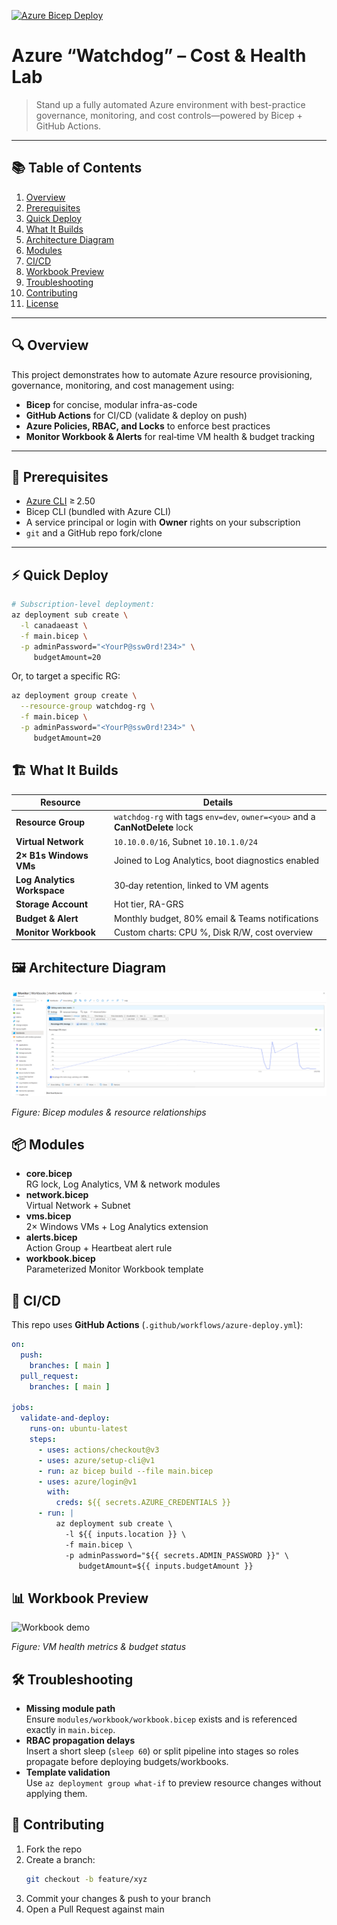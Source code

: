 [![Azure Bicep Deploy](https://github.com/AbdullahMemon15/azure-watchdog/actions/workflows/azure-deploy.yml/badge.svg?branch=main)](https://github.com/AbdullahMemon15/azure-watchdog/actions/workflows/azure-deploy.yml)

# Azure “Watchdog” – Cost & Health Lab

> Stand up a fully automated Azure environment with best-practice governance, monitoring, and cost controls—powered by Bicep + GitHub Actions.

---

## 📚 Table of Contents

1. [Overview](#overview)  
2. [Prerequisites](#prerequisites)  
3. [Quick Deploy](#quick-deploy)  
4. [What It Builds](#what-it-builds)  
5. [Architecture Diagram](#architecture-diagram)  
6. [Modules](#modules)  
7. [CI/CD](#cicd)  
8. [Workbook Preview](#workbook-preview)  
9. [Troubleshooting](#troubleshooting)  
10. [Contributing](#contributing)  
11. [License](#license)

---

## 🔍 Overview

This project demonstrates how to automate Azure resource provisioning, governance, monitoring, and cost management using:

- **Bicep** for concise, modular infra-as-code  
- **GitHub Actions** for CI/CD (validate & deploy on push)  
- **Azure Policies, RBAC, and Locks** to enforce best practices  
- **Monitor Workbook & Alerts** for real‑time VM health & budget tracking  

---

## 🚀 Prerequisites

- [Azure CLI](https://aka.ms/azure-cli) ≥ 2.50  
- Bicep CLI (bundled with Azure CLI)  
- A service principal or login with **Owner** rights on your subscription  
- `git` and a GitHub repo fork/clone  

---

## ⚡ Quick Deploy

```bash
# Subscription‑level deployment:
az deployment sub create \
  -l canadaeast \
  -f main.bicep \
  -p adminPassword="<YourP@ssw0rd!234>" \
     budgetAmount=20
```
Or, to target a specific RG:
```bash
az deployment group create \
  --resource-group watchdog-rg \
  -f main.bicep \
  -p adminPassword="<YourP@ssw0rd!234>" \
     budgetAmount=20
```
## 🏗 What It Builds

| Resource                     | Details                                                                   |
|------------------------------|---------------------------------------------------------------------------|
| **Resource Group**           | `watchdog-rg` with tags `env=dev`, `owner=<you>` and a **CanNotDelete** lock |
| **Virtual Network**          | `10.10.0.0/16`, Subnet `10.10.1.0/24`                                     |
| **2× B1s Windows VMs**       | Joined to Log Analytics, boot diagnostics enabled                         |
| **Log Analytics Workspace**  | 30‑day retention, linked to VM agents                                     |
| **Storage Account**          | Hot tier, RA-GRS                                                          |
| **Budget & Alert**           | Monthly budget, 80% email & Teams notifications                           |
| **Monitor Workbook**         | Custom charts: CPU %, Disk R/W, cost overview                             |

## 🖼 Architecture Diagram

![Architecture diagram](docs/screens/workbook.png)

*Figure: Bicep modules & resource relationships*

## 📦 Modules

- **core.bicep**  
  RG lock, Log Analytics, VM & network modules  
- **network.bicep**  
  Virtual Network + Subnet  
- **vms.bicep**  
  2× Windows VMs + Log Analytics extension  
- **alerts.bicep**  
  Action Group + Heartbeat alert rule  
- **workbook.bicep**  
  Parameterized Monitor Workbook template  

## 🔄 CI/CD

This repo uses **GitHub Actions** (`.github/workflows/azure-deploy.yml`):

```yaml
on:
  push:
    branches: [ main ]
  pull_request:
    branches: [ main ]

jobs:
  validate-and-deploy:
    runs-on: ubuntu-latest
    steps:
      - uses: actions/checkout@v3
      - uses: azure/setup-cli@v1
      - run: az bicep build --file main.bicep
      - uses: azure/login@v1
        with:
          creds: ${{ secrets.AZURE_CREDENTIALS }}
      - run: |
          az deployment sub create \
            -l ${{ inputs.location }} \
            -f main.bicep \
            -p adminPassword="${{ secrets.ADMIN_PASSWORD }}" \
               budgetAmount=${{ inputs.budgetAmount }}
```

## 📊 Workbook Preview

![Workbook demo](docs/screens/workbook-demo.gif)

*Figure: VM health metrics & budget status*

## 🛠 Troubleshooting

- **Missing module path**  
  Ensure `modules/workbook/workbook.bicep` exists and is referenced exactly in `main.bicep`.
- **RBAC propagation delays**  
  Insert a short sleep (`sleep 60`) or split pipeline into stages so roles propagate before deploying budgets/workbooks.
- **Template validation**  
  Use `az deployment group what-if` to preview resource changes without applying them.

## 🤝 Contributing

1. Fork the repo  
2. Create a branch:
   ```bash
   git checkout -b feature/xyz
   ```
3. Commit your changes & push to your branch
4. Open a Pull Request against main
